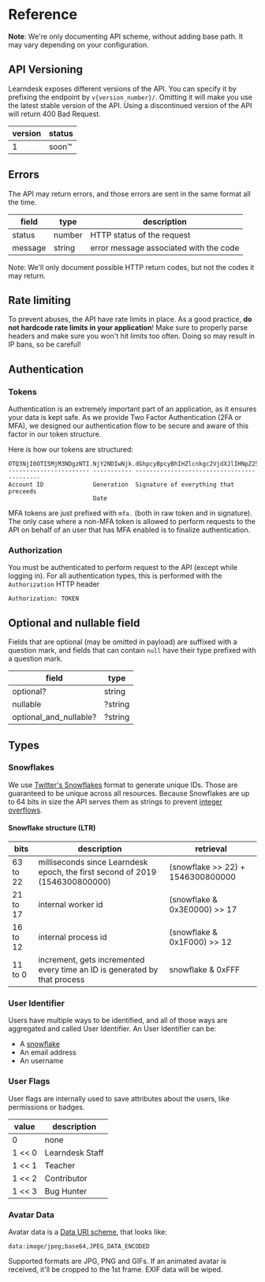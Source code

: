# Reference

**Note**: We're only documenting API scheme, without adding base path. It may vary depending on your configuration.

## API Versioning

Learndesk exposes different versions of the API. You can specify it by prefixing the endpoint by `v{version_number}/`.
Omitting it will make you use the latest stable version of the API. Using a discontinued version of the API will return
400 Bad Request.

| version | status |
|----|----|
| 1 | soon:tm: |

## Errors

The API may return errors, and those errors are sent in the same format all the time.

| field | type | description |
| ----- | ----- | ----- |
| status | number | HTTP status of the request |
| message | string | error message associated with the code |

Note: We'll only document possible HTTP return codes, but not the codes it may return.

## Rate limiting

To prevent abuses, the API have rate limits in place. As a good practice, **do not hardcode rate limits in your
application**! Make sure to properly parse headers and make sure you won't hit limits too often. Doing so may result
in IP bans, so be careful!

## Authentication

### Tokens

Authentication is an extremely important part of an application, as it ensures your data is kept safe. As we provide
Two Factor Authentication (2FA or MFA), we designed our authentication flow to be secure and aware of this factor in
our token structure.

Here is how our tokens are structured:
```
OTQ3NjI0OTI5MjM3NDgzNTI.NjY2NDIwNjk.dGhpcyBpcyBhIHZlcnkgc2VjdXJlIHNpZ25hdHVyZSE
----------------------- ----------- -------------------------------------------
Account ID              Generation  Signature of everything that preceeds
                        Date
```

MFA tokens are just prefixed with `mfa.` (both in raw token and in signature). The only case where a non-MFA token is
allowed to perform requests to the API on behalf of an user that has MFA enabled is to finalize authentication.

### Authorization

You must be authenticated to perform request to the API (except while logging in). For all authentication types,
this is performed with the `Authorization` HTTP header
```
Authorization: TOKEN
```

## Optional and nullable field

Fields that are optional (may be omitted in payload) are suffixed with a question mark, and fields that can contain
`null` have their type prefixed with a question mark.

| field | type |
|----|----|
| optional? | string |
| nullable | ?string |
| optional_and_nullable? | ?string |

## Types

### Snowflakes

We use [Twitter's Snowflakes](https://github.com/twitter-archive/snowflake/tree/snowflake-2010) format to generate
unique IDs. Those are guaranteed to be unique across all resources. Because Snowflakes are up to 64 bits in size the
API serves them as strings to prevent [integer overflows](https://en.wikipedia.org/wiki/Integer_overflow).

#### Snowflake structure (LTR)

| bits | description | retrieval |
|----|----|----|
63 to 22 | milliseconds since Learndesk epoch, the first second of 2019 (1546300800000) | (snowflake >> 22) + 1546300800000 |
21 to 17 | internal worker id | (snowflake & 0x3E0000) >> 17 |
16 to 12 | internal process id | (snowflake & 0x1F000) >> 12 |
11 to 0 | increment, gets incremented every time an ID is generated by that process | snowflake & 0xFFF |

### User Identifier

Users have multiple ways to be identified, and all of those ways are aggregated and called User Identifier. An User
Identifier can be:
 - A [snowflake](#snowflakes)
 - An email address
 - An username

### User Flags

User flags are internally used to save attributes about the users, like permissions or badges.

| value | description |
|----|----|
| 0 | none |
| 1 << 0 | Learndesk Staff |
| 1 << 1 | Teacher |
| 1 << 2 | Contributor |
| 1 << 3 | Bug Hunter |

### Avatar Data

Avatar data is a [Data URI scheme](https://en.wikipedia.org/wiki/Data_URI_scheme), that looks like:
```
data:image/jpeg;base64,JPEG_DATA_ENCODED
```
Supported formats are JPG, PNG and GIFs. If an animated avatar is received, it'll be cropped to the 1st frame. EXIF
data will be wiped.
